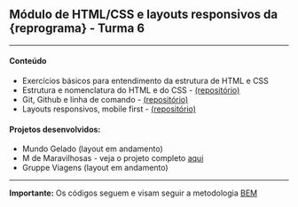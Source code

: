 ## Módulo de HTML/CSS e layouts responsivos da {reprograma} - Turma 6

*** 

#### Conteúdo 
* Exercícios básicos para entendimento da estrutura de HTML e CSS 
* Estrutura e nomenclatura do HTML e do CSS - [(repositório)](https://github.com/reprograma/html-css-basico)
* Git, Github e linha de comando - [(repositório)](https://github.com/reprograma/github)
* Layouts responsivos, mobile first - [(repositório)](https://github.com/reprograma/responsivo)

#### Projetos desenvolvidos: 
* Mundo Gelado (layout em andamento)
* M de Maravilhosas - veja o projeto completo [aqui](https://github.com/reprograma/projeto-1_m-de-maravilhosa)
* Gruppe Viagens (layout em andamento)

*** 
**Importante:** Os códigos seguem e visam seguir a metodologia [BEM](https://en.bem.info/methodology/)
